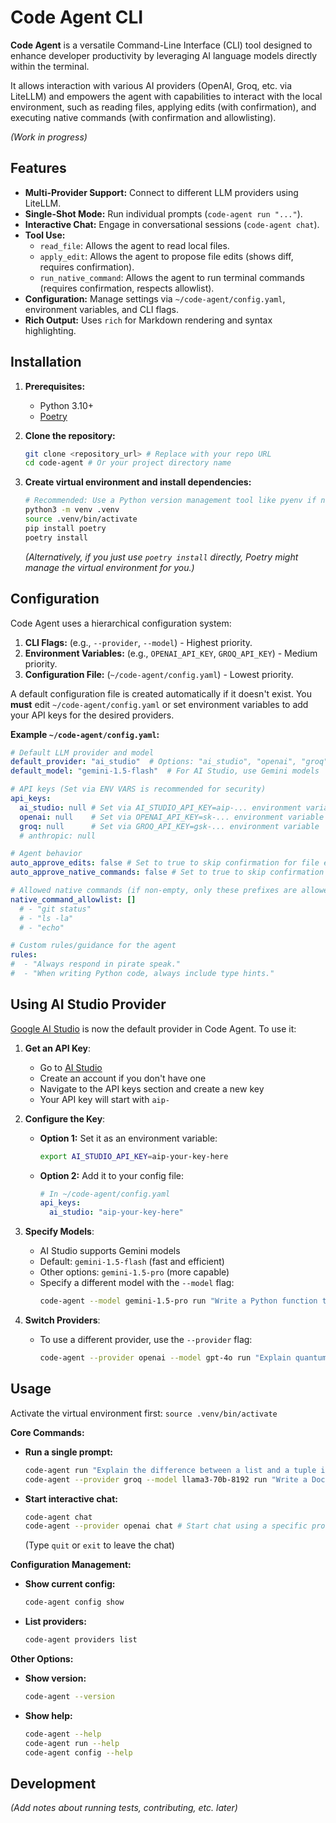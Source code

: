 # Code Agent CLI

**Code Agent** is a versatile Command-Line Interface (CLI) tool designed to enhance developer productivity by leveraging AI language models directly within the terminal.

It allows interaction with various AI providers (OpenAI, Groq, etc. via LiteLLM) and empowers the agent with capabilities to interact with the local environment, such as reading files, applying edits (with confirmation), and executing native commands (with confirmation and allowlisting).

*(Work in progress)*

## Features

*   **Multi-Provider Support:** Connect to different LLM providers using LiteLLM.
*   **Single-Shot Mode:** Run individual prompts (`code-agent run "..."`).
*   **Interactive Chat:** Engage in conversational sessions (`code-agent chat`).
*   **Tool Use:**
    *   `read_file`: Allows the agent to read local files.
    *   `apply_edit`: Allows the agent to propose file edits (shows diff, requires confirmation).
    *   `run_native_command`: Allows the agent to run terminal commands (requires confirmation, respects allowlist).
*   **Configuration:** Manage settings via `~/code-agent/config.yaml`, environment variables, and CLI flags.
*   **Rich Output:** Uses `rich` for Markdown rendering and syntax highlighting.

## Installation

1.  **Prerequisites:**
    *   Python 3.10+
    *   [Poetry](https://python-poetry.org/docs/#installation)

2.  **Clone the repository:**
    ```bash
    git clone <repository_url> # Replace with your repo URL
    cd code-agent # Or your project directory name
    ```

3.  **Create virtual environment and install dependencies:**
    ```bash
    # Recommended: Use a Python version management tool like pyenv if needed
    python3 -m venv .venv
    source .venv/bin/activate
    pip install poetry
    poetry install
    ```
    *(Alternatively, if you just use `poetry install` directly, Poetry might manage the virtual environment for you.)*

## Configuration

Code Agent uses a hierarchical configuration system:

1.  **CLI Flags:** (e.g., `--provider`, `--model`) - Highest priority.
2.  **Environment Variables:** (e.g., `OPENAI_API_KEY`, `GROQ_API_KEY`) - Medium priority.
3.  **Configuration File:** (`~/code-agent/config.yaml`) - Lowest priority.

A default configuration file is created automatically if it doesn't exist. You **must** edit `~/code-agent/config.yaml` or set environment variables to add your API keys for the desired providers.

**Example `~/code-agent/config.yaml`:**

```yaml
# Default LLM provider and model
default_provider: "ai_studio"  # Options: "ai_studio", "openai", "groq", "anthropic", etc.
default_model: "gemini-1.5-flash"  # For AI Studio, use Gemini models

# API keys (Set via ENV VARS is recommended for security)
api_keys:
  ai_studio: null # Set via AI_STUDIO_API_KEY=aip-... environment variable
  openai: null    # Set via OPENAI_API_KEY=sk-... environment variable
  groq: null      # Set via GROQ_API_KEY=gsk-... environment variable
  # anthropic: null

# Agent behavior
auto_approve_edits: false # Set to true to skip confirmation for file edits (Use with caution!)
auto_approve_native_commands: false # Set to true to skip confirmation for commands (Use with extreme caution!)

# Allowed native commands (if non-empty, only these prefixes are allowed without auto-approve)
native_command_allowlist: []
  # - "git status"
  # - "ls -la"
  # - "echo"

# Custom rules/guidance for the agent
rules:
#  - "Always respond in pirate speak."
#  - "When writing Python code, always include type hints."
```

## Using AI Studio Provider

[Google AI Studio](https://ai.google.dev/) is now the default provider in Code Agent. To use it:

1. **Get an API Key**:
   - Go to [AI Studio](https://ai.google.dev/)
   - Create an account if you don't have one
   - Navigate to the API keys section and create a new key
   - Your API key will start with `aip-`

2. **Configure the Key**:
   - **Option 1:** Set it as an environment variable:
     ```bash
     export AI_STUDIO_API_KEY=aip-your-key-here
     ```
   - **Option 2:** Add it to your config file:
     ```yaml
     # In ~/code-agent/config.yaml
     api_keys:
       ai_studio: "aip-your-key-here"
     ```

3. **Specify Models**:
   - AI Studio supports Gemini models
   - Default: `gemini-1.5-flash` (fast and efficient)
   - Other options: `gemini-1.5-pro` (more capable)
   - Specify a different model with the `--model` flag:
     ```bash
     code-agent --model gemini-1.5-pro run "Write a Python function to detect palindromes"
     ```

4. **Switch Providers**:
   - To use a different provider, use the `--provider` flag:
     ```bash
     code-agent --provider openai --model gpt-4o run "Explain quantum computing"
     ```

## Usage

Activate the virtual environment first: `source .venv/bin/activate`

**Core Commands:**

*   **Run a single prompt:**
    ```bash
    code-agent run "Explain the difference between a list and a tuple in Python."
    code-agent --provider groq --model llama3-70b-8192 run "Write a Dockerfile for a simple Flask app."
    ```
*   **Start interactive chat:**
    ```bash
    code-agent chat
    code-agent --provider openai chat # Start chat using a specific provider
    ```
    (Type `quit` or `exit` to leave the chat)

**Configuration Management:**

*   **Show current config:**
    ```bash
    code-agent config show
    ```
*   **List providers:**
    ```bash
    code-agent providers list
    ```

**Other Options:**

*   **Show version:**
    ```bash
    code-agent --version
    ```
*   **Show help:**
    ```bash
    code-agent --help
    code-agent run --help
    code-agent config --help
    ```

## Development

*(Add notes about running tests, contributing, etc. later)* 